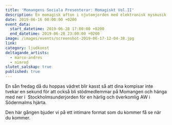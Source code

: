 ```yaml
---
title: 'Momangens Sociala Presenterar: Momagiskt Vol.II'
description: En momagisk afton i njutomjorden med elektronisk mysmusik.
date: 2019-06-16 00:00:00 +0200
event_data:
  start_datetime: 2019-06-28 17:00:00 +0200
  end_datetime: 2019-06-28 23:00:00 +0200
image: /images/events/screenshot-2019-06-17-12-04-38.jpg
link:
category: ljudkonst
deltagande_artists:
  - marco-andres
  - nimrod
slutet_salskap: true
published: true
---
```


En s&aring;n fredag d&aring; du hoppas v&auml;dret blir kasst s&aring; att dina kompisar inte tvekar en sekund för att ocks&aring; bli stödmedlemmar p&aring; Momangen och h&auml;nga med ner i&nbsp; Stockholmsunderjorden för en h&auml;rlig och överkomlig AW i Södermalms hj&auml;rta.&nbsp;

Den h&auml;r g&aring;ngen bjuder vi p&aring; ett intimare format som du kommer f&aring; se n&auml;r du kommer.